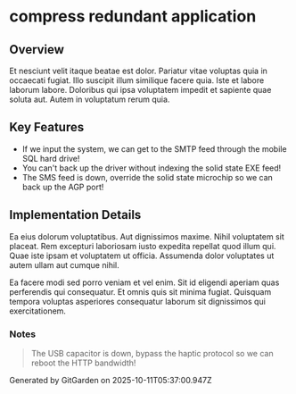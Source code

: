 # compress redundant application

## Overview
Et nesciunt velit itaque beatae est dolor. Pariatur vitae voluptas quia in occaecati fugiat. Illo suscipit illum similique facere quia. Iste et labore laborum labore. Doloribus qui ipsa voluptatem impedit et sapiente quae soluta aut. Autem in voluptatum rerum quia.

## Key Features
- If we input the system, we can get to the SMTP feed through the mobile SQL hard drive!
- You can't back up the driver without indexing the solid state EXE feed!
- The SMS feed is down, override the solid state microchip so we can back up the AGP port!

## Implementation Details
Ea eius dolorum voluptatibus. Aut dignissimos maxime. Nihil voluptatem sit placeat. Rem excepturi laboriosam iusto expedita repellat quod illum qui. Quae iste ipsam et voluptatem ut officia. Assumenda dolor voluptates ut autem ullam aut cumque nihil.
 Ea facere modi sed porro veniam et vel enim. Sit id eligendi aperiam quas perferendis qui consequatur. Et omnis quis sit minima fugiat. Quisquam tempora voluptas asperiores consequatur laborum sit dignissimos qui exercitationem.

### Notes
> The USB capacitor is down, bypass the haptic protocol so we can reboot the HTTP bandwidth!

Generated by GitGarden on 2025-10-11T05:37:00.947Z